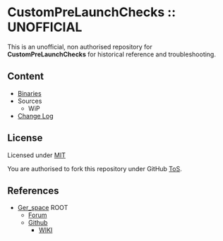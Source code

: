 # CustomPreLaunchChecks :: UNOFFICIAL

This is an unofficial, non authorised repository for **CustomPreLaunchChecks** for historical reference and troubleshooting.


## Content
* [Binaries](https://github.com/net-lisias-ksph/CustomPreLaunchChecks/tree/Archive)
* Sources
	+ WiP
* [Change Log](./CHANGE_LOG.md)


## License

Licensed under [MIT](./LICENSE)

You are authorised to fork this repository under GitHub [ToS](https://help.github.com/articles/github-terms-of-service/).


## References

* [Ger_space](https://forum.kerbalspaceprogram.com/index.php?/profile/167349-ger_space/) ROOT
    + [Forum](https://forum.kerbalspaceprogram.com/index.php?/topic/187525-18x-customprelaunchchecks/)
    + [Github](https://github.com/GER-Space/CustomPreLaunchChecks)
		+ [WIKI](https://github.com/GER-Space/CustomPreLaunchChecks.wiki)

